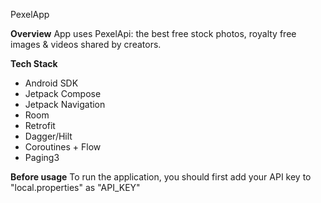 PexelApp

**Overview**
App uses PexelApi: the best free stock photos, royalty free images & videos shared by creators.

**Tech Stack**
- Android SDK
- Jetpack Compose
- Jetpack Navigation
- Room
- Retrofit
- Dagger/Hilt
- Coroutines + Flow
- Paging3

**Before usage**
To run the application, you should first add your API key to "local.properties" as "API_KEY"
